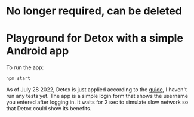 # No longer required, can be deleted

# Playground for Detox with a simple Android app
To run the app:
```
npm start
```
As of July 28 2022, Detox is just applied according to the [guide](https://wix.github.io/Detox/docs/introduction/android), I haven't run any tests yet. The app is a simple login form that shows the username you entered after logging in. It waits for 2 sec to simulate slow network so that Detox could show its benefits.
